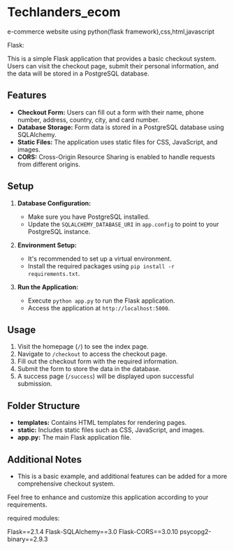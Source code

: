 # Techlanders_ecom
e-commerce  website using python(flask framework),css,html,javascript

Flask:

This is a simple Flask application that provides a basic checkout system. Users can visit the checkout page, submit their personal information, and the data will be stored in a PostgreSQL database.

## Features

- **Checkout Form:** Users can fill out a form with their name, phone number, address, country, city, and card number.
- **Database Storage:** Form data is stored in a PostgreSQL database using SQLAlchemy.
- **Static Files:** The application uses static files for CSS, JavaScript, and images.
- **CORS:** Cross-Origin Resource Sharing is enabled to handle requests from different origins.

## Setup

1. **Database Configuration:**
    - Make sure you have PostgreSQL installed.
    - Update the `SQLALCHEMY_DATABASE_URI` in `app.config` to point to your PostgreSQL instance.

2. **Environment Setup:**
    - It's recommended to set up a virtual environment.
    - Install the required packages using `pip install -r requirements.txt`.

3. **Run the Application:**
    - Execute `python app.py` to run the Flask application.
    - Access the application at `http://localhost:5000`.

## Usage

1. Visit the homepage (`/`) to see the index page.
2. Navigate to `/checkout` to access the checkout page.
3. Fill out the checkout form with the required information.
4. Submit the form to store the data in the database.
5. A success page (`/success`) will be displayed upon successful submission.

## Folder Structure

- **templates:** Contains HTML templates for rendering pages.
- **static:** Includes static files such as CSS, JavaScript, and images.
- **app.py:** The main Flask application file.

## Additional Notes

- This is a basic example, and additional features can be added for a more comprehensive checkout system.

Feel free to enhance and customize this application according to your requirements.

required modules:

Flask==2.1.4
Flask-SQLAlchemy==3.0
Flask-CORS==3.0.10
psycopg2-binary==2.9.3
